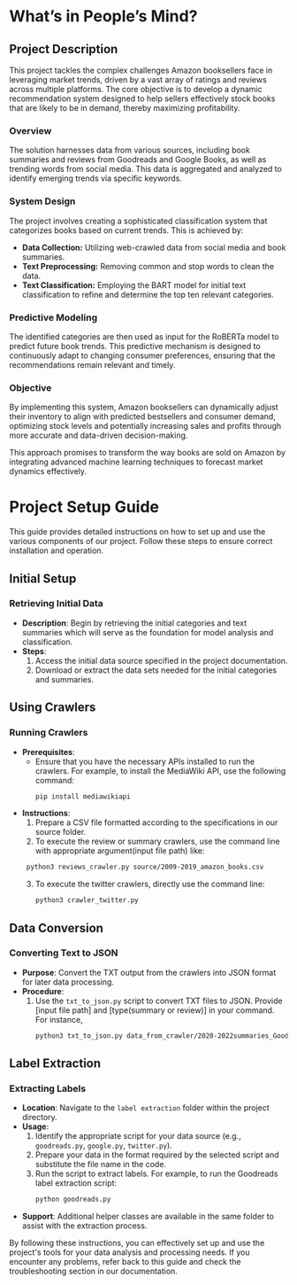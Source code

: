 # What’s in People’s Mind?

## Project Description

This project tackles the complex challenges Amazon booksellers face in leveraging market trends, driven by a vast array of ratings and reviews across multiple platforms. The core objective is to develop a dynamic recommendation system designed to help sellers effectively stock books that are likely to be in demand, thereby maximizing profitability.

### Overview
The solution harnesses data from various sources, including book summaries and reviews from Goodreads and Google Books, as well as trending words from social media. This data is aggregated and analyzed to identify emerging trends via specific keywords.

### System Design
The project involves creating a sophisticated classification system that categorizes books based on current trends. This is achieved by:
- **Data Collection:** Utilizing web-crawled data from social media and book summaries.
- **Text Preprocessing:** Removing common and stop words to clean the data.
- **Text Classification:** Employing the BART model for initial text classification to refine and determine the top ten relevant categories.

### Predictive Modeling
The identified categories are then used as input for the RoBERTa model to predict future book trends. This predictive mechanism is designed to continuously adapt to changing consumer preferences, ensuring that the recommendations remain relevant and timely.

### Objective
By implementing this system, Amazon booksellers can dynamically adjust their inventory to align with predicted bestsellers and consumer demand, optimizing stock levels and potentially increasing sales and profits through more accurate and data-driven decision-making.

This approach promises to transform the way books are sold on Amazon by integrating advanced machine learning techniques to forecast market dynamics effectively.

# Project Setup Guide

This guide provides detailed instructions on how to set up and use the various components of our project. Follow these steps to ensure correct installation and operation.

## Initial Setup

### Retrieving Initial Data
- **Description**: Begin by retrieving the initial categories and text summaries which will serve as the foundation for model analysis and classification.
- **Steps**:
  1. Access the initial data source specified in the project documentation.
  2. Download or extract the data sets needed for the initial categories and summaries.

## Using Crawlers

### Running Crawlers
- **Prerequisites**:
  - Ensure that you have the necessary APIs installed to run the crawlers. For example, to install the MediaWiki API, use the following command:
    ```bash
    pip install mediawikiapi
    ```
- **Instructions**:
  1. Prepare a CSV file formatted according to the specifications in our source folder.
  2. To execute the review or summary crawlers, use the command line with appropriate argument(input file path) like:
    ```bash
     python3 reviews_crawler.py source/2009-2019_amazon_books.csv
    ```
  3. To execute the twitter crawlers, directly use the command line:
      ```bash
      python3 crawler_twitter.py
      ```

## Data Conversion

### Converting Text to JSON
- **Purpose**: Convert the TXT output from the crawlers into JSON format for later data processing.
- **Procedure**:
  1. Use the `txt_to_json.py` script to convert TXT files to JSON. Provide [input file path] and [type(summary or review)] in your command. For instance,
      ```bash
      python3 txt_to_json.py data_from_crawler/2020-2022summaries_Good_Read.txt summary
      ```

## Label Extraction

### Extracting Labels
- **Location**: Navigate to the `label extraction` folder within the project directory.
- **Usage**:
  1. Identify the appropriate script for your data source (e.g., `goodreads.py`, `google.py`, `twitter.py`).
  2. Prepare your data in the format required by the selected script and substitute the file name in the code.
  3. Run the script to extract labels. For example, to run the Goodreads label extraction script:
      ```bash
      python goodreads.py
      ```
- **Support**: Additional helper classes are available in the same folder to assist with the extraction process.

By following these instructions, you can effectively set up and use the project's tools for your data analysis and processing needs. If you encounter any problems, refer back to this guide and check the troubleshooting section in our documentation.
